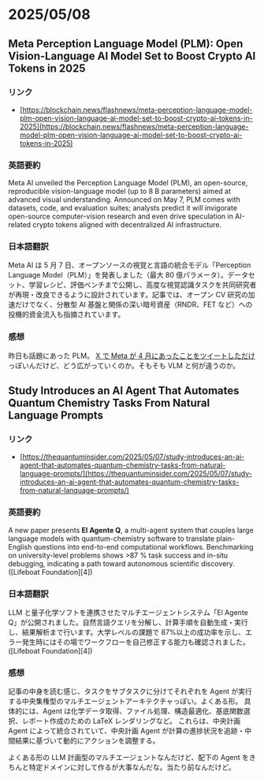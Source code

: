 # 2025/05/08

## Meta Perception Language Model (PLM): Open Vision-Language AI Model Set to Boost Crypto AI Tokens in 2025

### リンク

- [https://blockchain.news/flashnews/meta-perception-language-model-plm-open-vision-language-ai-model-set-to-boost-crypto-ai-tokens-in-2025](https://blockchain.news/flashnews/meta-perception-language-model-plm-open-vision-language-ai-model-set-to-boost-crypto-ai-tokens-in-2025)

### 英語要約

Meta AI unveiled the Perception Language Model (PLM), an open-source, reproducible vision-language model (up to 8 B parameters) aimed at advanced visual understanding. Announced on May 7, PLM comes with datasets, code, and evaluation suites; analysts predict it will invigorate open-source computer-vision research and even drive speculation in AI-related crypto tokens aligned with decentralized AI infrastructure.

### 日本語翻訳

Meta AI は 5 月 7 日、オープンソースの視覚と言語の統合モデル「Perception Language Model（PLM）」を発表しました（最大 80 億パラメータ）。データセット、学習レシピ、評価ベンチまで公開し、高度な視覚認識タスクを共同研究者が再現・改良できるように設計されています。記事では、オープン CV 研究の加速だけでなく、分散型 AI 基盤と関係の深い暗号資産（RNDR、FET など）への投機的資金流入も指摘されています。

### 感想

昨日も話題にあった PLM。
[X で Meta が 4 月にあったことをツイートしただけ](https://x.com/AIatMeta/status/1920153975921521018)っぽいんだけど、どう広がっていくのか。そもそも VLM と何が違うのか。

## Study Introduces an AI Agent That Automates Quantum Chemistry Tasks From Natural Language Prompts

### リンク

- [https://thequantuminsider.com/2025/05/07/study-introduces-an-ai-agent-that-automates-quantum-chemistry-tasks-from-natural-language-prompts/](https://thequantuminsider.com/2025/05/07/study-introduces-an-ai-agent-that-automates-quantum-chemistry-tasks-from-natural-language-prompts/)

### 英語要約

A new paper presents **El Agente Q**, a multi-agent system that couples large language models with quantum-chemistry software to translate plain-English questions into end-to-end computational workflows. Benchmarking on university-level problems shows >87 % task success and in-situ debugging, indicating a path toward autonomous scientific discovery.([Lifeboat Foundation][4])

### 日本語翻訳

LLM と量子化学ソフトを連携させたマルチエージェントシステム「El Agente Q」が公開されました。自然言語クエリを分解し、計算手順を自動生成・実行し、結果解析まで行います。大学レベルの課題で 87%以上の成功率を示し、エラー発生時にはその場でワークフローを自己修正する能力も確認されました。([Lifeboat Foundation][4])

### 感想

記事の中身を読む感じ、タスクをサブタスクに分けてそれぞれを Agent が実行する中央集権型のマルチエージェントアーキテクチャっぽい。よくある形。
具体的には、Agent は化学データ取得、ファイル処理、構造最適化、基底関数選択、レポート作成のための LaTeX レンダリングなど。
これらは、中央計画 Agent によって統合されていて、中央計画 Agent が計算の進捗状況を追跡・中間結果に基づいて動的にアクションを調整する。

よくある形の LLM 計画型のマルチエージェントなんだけど、配下の Agent をきちんと特定ドメインに対して作るが大事なんだな。当たり前なんだけど。
